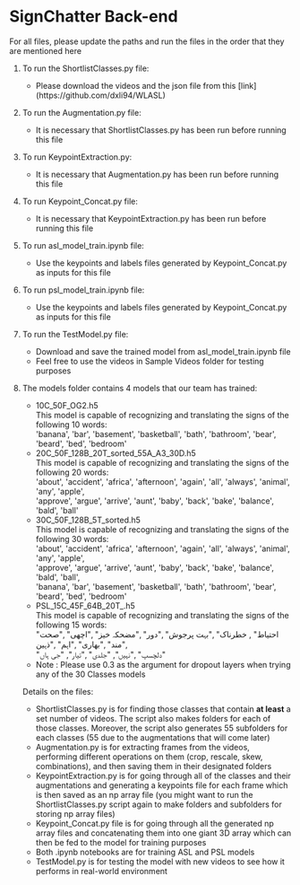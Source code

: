 <h1>SignChatter Back-end</h1>

<p>For all files, please update the paths and run the files in the order that they are mentioned here</p>

<ol>

<li><p>To run the ShortlistClasses.py file:</p>
<ul>
<li>Please download the videos and the json file from this [link](https://github.com/dxli94/WLASL)</li>
</ul></li>


<li><p>To run the Augmentation.py file:</p>
<ul>
<li>It is necessary that ShortlistClasses.py has been run before running this file</li>
</ul></li>


<li><p>To run KeypointExtraction.py:</p>
<ul>
<li>It is necessary that Augmentation.py has been run before running this file</li>
</ul></li>


<li><p>To run Keypoint_Concat.py file:</p>
<ul>
<li>It is necessary that KeypointExtraction.py has been run before running this file</li>
</ul></li>


<li><p>To run asl_model_train.ipynb file:</p>
<ul>
<li>Use the keypoints and labels files generated by Keypoint_Concat.py as inputs for this file</li>
</ul></li>


<li><p>To run psl_model_train.ipynb file:</p>
<ul>
<li>Use the keypoints and labels files generated by Keypoint_Concat.py as inputs for this file</li>
</ul></li>


<li><p>To run the TestModel.py file:</p>
<ul>
<li>Download and save the trained model from asl_model_train.ipynb file</li>
<li>Feel free to use the videos in Sample Videos folder for testing purposes</li>
</ul></li>


<li><p>The models folder contains 4 models that our team has trained:</p>
<ul>
<li>10C_50F_OG2.h5<br>
This model is capable of recognizing and translating the signs of the following 10 words:<br>
'banana', 'bar', 'basement', 'basketball', 'bath', 'bathroom', 'bear', 'beard', 'bed', 'bedroom'</li>


<li>20C_50F_128B_20T_sorted_55A_A3_30D.h5<br>
This model is capable of recognizing and translating the signs of the following 20 words:<br>
'about', 'accident', 'africa', 'afternoon', 'again', 'all', 'always', 'animal', 'any', 'apple',<br>
'approve', 'argue', 'arrive', 'aunt', 'baby', 'back', 'bake', 'balance', 'bald', 'ball'</li>


<li>30C_50F_128B_5T_sorted.h5<br>
This model is capable of recognizing and translating the signs of the following 30 words:<br>
'about', 'accident', 'africa', 'afternoon', 'again', 'all', 'always', 'animal', 'any', 'apple',<br>
'approve', 'argue', 'arrive', 'aunt', 'baby', 'back', 'bake', 'balance', 'bald', 'ball',<br>
'banana', 'bar', 'basement', 'basketball', 'bath', 'bathroom', 'bear', 'beard', 'bed', 'bedroom'</li>


<li>PSL_15C_45F_64B_20T_.h5<br>
This model is capable of recognizing and translating the signs of the following 15 words:<br>
"احتیاط" , خطرناک" ,"بہت پرجوش" ,"دور" ,"مضحکہ خیز" ,"اچھی" ,"صحت مند" ,"بھاری" ,"اہم" ,"ذہین",<br>
"دلچسپ" ,"نہیں", "جلدی" ,"تیار", "جی ہاں"</li>


<li>Note : Please use 0.3 as the argument for dropout layers when trying any of the 30 Classes models</li></ul></li>


<p>Details on the files:</p>
<ul>
<li>ShortlistClasses.py is for finding those classes that contain <strong>at least</strong> a set number of videos. The script also makes folders for each of those classes. Moreover, the script also generates 55 subfolders for each classes (55 due to the augmentations that will come later)</li>

<li>Augmentation.py is for extracting frames from the videos, performing different operations on them (crop, rescale, skew, combinations), and then saving them in their designated folders</li>

<li>KeypointExtraction.py is for going through all of the classes and their augmentations and generating a keypoints file for each frame which is then saved as an np array file (you might want to run the ShortlistClasses.py script again to make folders and subfolders for storing np array files)</li>

<li>Keypoint_Concat.py file is for going through all the generated np array files and concatenating them into one giant 3D array which can then be fed to the model for training purposes</li>

<li>Both .ipynb notebooks are for training ASL and PSL models</li>

<li>TestModel.py is for testing the model with new videos to see how it performs in real-world environment</li>
</ul>
